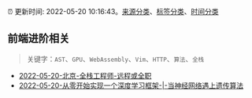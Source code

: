 :alarm_clock: 更新时间: 2022-05-20 10:16:43。[来源分类](../README.md)、[标签分类](../TAGS.md)、[时间分类](../TIMELINE.md)

## 前端进阶相关


> 关键字：`AST`、`GPU`、`WebAssembly`、`Vim`、`HTTP`、`算法`、`全栈`



- [2022-05-20-北京-全栈工程师-远程或全职](https://www.v2ex.com/t/854238) 
- [2022-05-20-从零开始实现一个深度学习框架-|-当神经网络遇上遗传算法](https://toutiao.io/k/rfh42b2) 